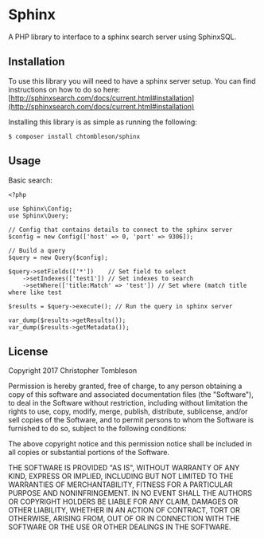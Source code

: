 # Sphinx

A PHP library to interface to a sphinx search server using SphinxSQL.

## Installation

To use this library you will need to have a sphinx server setup. You can find instructions
on how to do so here: [http://sphinxsearch.com/docs/current.html#installation](http://sphinxsearch.com/docs/current.html#installation)

Installing this library is as simple as running the following:

    $ composer install chtombleson/sphinx

## Usage

Basic search:

    <?php

    use Sphinx\Config;
    use Sphinx\Query;

    // Config that contains details to connect to the sphinx server
    $config = new Config(['host' => 0, 'port' => 9306]);

    // Build a query
    $query = new Query($config);

    $query->setFields(['*'])    // Set field to select
        ->setIndexes(['test1']) // Set indexes to search
        ->setWhere(['title:Match' => 'test']) // Set where (match title where like test

    $results = $query->execute(); // Run the query in sphinx server

    var_dump($results->getResults());
    var_dump($results->getMetadata());

## License
Copyright 2017 Christopher Tombleson

Permission is hereby granted, free of charge, to any person obtaining a copy of
this software and associated documentation files (the "Software"), to deal in the
Software without restriction, including without limitation the rights to use, copy,
modify, merge, publish, distribute, sublicense, and/or sell copies of the Software,
and to permit persons to whom the Software is furnished to do so, subject to the
following conditions:

The above copyright notice and this permission notice shall be included in all
copies or substantial portions of the Software.

THE SOFTWARE IS PROVIDED "AS IS", WITHOUT WARRANTY OF ANY KIND, EXPRESS OR IMPLIED,
INCLUDING BUT NOT LIMITED TO THE WARRANTIES OF MERCHANTABILITY, FITNESS FOR A PARTICULAR
PURPOSE AND NONINFRINGEMENT. IN NO EVENT SHALL THE AUTHORS OR COPYRIGHT HOLDERS BE
LIABLE FOR ANY CLAIM, DAMAGES OR OTHER LIABILITY, WHETHER IN AN ACTION OF CONTRACT,
TORT OR OTHERWISE, ARISING FROM, OUT OF OR IN CONNECTION WITH THE SOFTWARE OR THE
USE OR OTHER DEALINGS IN THE SOFTWARE.

